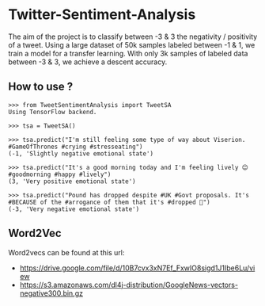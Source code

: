 # Twitter-Sentiment-Analysis

The aim of the project is to classify between -3 & 3 the negativity / positivity of a tweet. Using a large dataset of 50k samples labeled between -1 & 1, we train a model for a transfer learning. With only 3k samples of labeled data between -3 & 3, we achieve a descent accuracy.


## How to use ?

```python3
>>> from TweetSentimentAnalysis import TweetSA
Using TensorFlow backend.

>>> tsa = TweetSA()

>>> tsa.predict("I'm still feeling some type of way about Viserion. #GameOfThrones #crying #stresseating")
(-1, 'Slightly negative emotional state')

>>> tsa.predict("It's a good morning today and I'm feeling lively 😊 #goodmorning #happy #lively")
(3, 'Very positive emotional state')

>>> tsa.predict("Pound has dropped despite #UK #Govt proposals. It's #BECAUSE of the #arrogance of them that it's #dropped 😤")
(-3, 'Very negative emotional state')
```

## Word2Vec

Word2vecs can be found at this url:
- https://drive.google.com/file/d/10B7cvx3xN7Ef_FxwIO8sigd1J1Ibe6Lu/view
- https://s3.amazonaws.com/dl4j-distribution/GoogleNews-vectors-negative300.bin.gz
